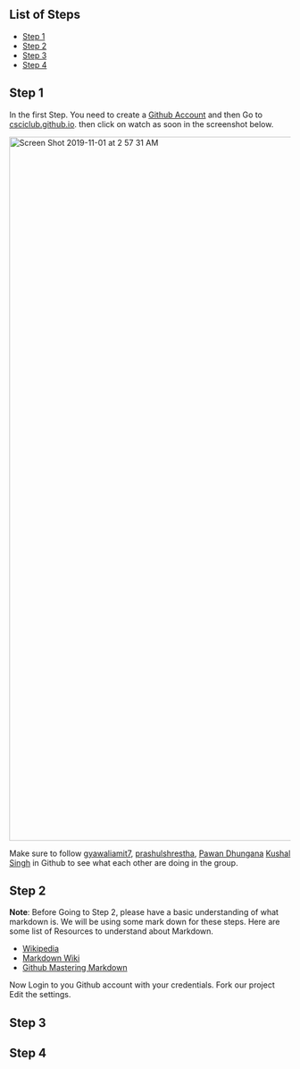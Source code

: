 ## List of Steps

- [Step 1 ](#step-1)
- [Step 2](#step-2)
- [Step 3](#step-3)
- [Step 4](#step-4)

## Step 1

In the first Step. You need to create a [Github Account](https://github.com/) and then Go to [csciclub.github.io](https://github.com/CSCIClub/CSCIClub.github.io).
then click on watch as soon in the screenshot below.

<img width="1258" alt="Screen Shot 2019-11-01 at 2 57 31 AM" 
src="https://user-images.githubusercontent.com/34220616/68010786-8a0b6b00-fc53-11e9-8b68-deeabf61a78b.png">

Make sure to follow  [gyawaliamit7](https://github.com/gyawaliamit7), [prashulshrestha](https://github.com/pradhulstha),
[Pawan Dhungana](#) [Kushal Singh](#) in Github to see what each other are doing in the group.

## Step 2

**Note**: Before Going to Step 2, please have a basic understanding of what markdown is. We will be using some mark down for these steps.
Here are some list of Resources to understand about Markdown.
- [Wikipedia](https://en.wikipedia.org/wiki/Markdown)
- [Markdown Wiki](http://dynalon.github.io/mdwiki/#!quickstart.md)
- [Github Mastering Markdown](https://guides.github.com/features/mastering-markdown/)

Now Login to you Github account with your credentials.
Fork our project
Edit the settings.


## Step 3

## Step 4
